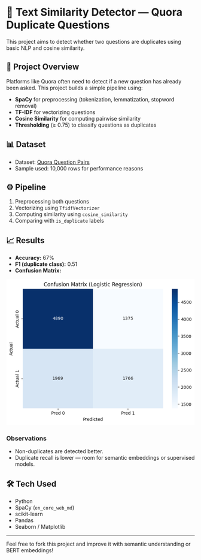 # 🧠 Text Similarity Detector — Quora Duplicate Questions

This project aims to detect whether two questions are duplicates using basic NLP and cosine similarity.

## 📌 Project Overview

Platforms like Quora often need to detect if a new question has already been asked. This project builds a simple pipeline using:

- **SpaCy** for preprocessing (tokenization, lemmatization, stopword removal)
- **TF-IDF** for vectorizing questions
- **Cosine Similarity** for computing pairwise similarity
- **Thresholding** (≥ 0.75) to classify questions as duplicates

## 📊 Dataset

- Dataset: [Quora Question Pairs](https://www.kaggle.com/competitions/quora-question-pairs/data)
- Sample used: 10,000 rows for performance reasons

## ⚙️ Pipeline

1. Preprocessing both questions
2. Vectorizing using `TfidfVectorizer`
3. Computing similarity using `cosine_similarity`
4. Comparing with `is_duplicate` labels

## 📈 Results

- **Accuracy:** 67%
- **F1 (duplicate class):** 0.51
- **Confusion Matrix:**

![conf-matrix](image.png)

### Observations

- Non-duplicates are detected better.
- Duplicate recall is lower — room for semantic embeddings or supervised models.

## 🛠️ Tech Used

- Python
- SpaCy (`en_core_web_md`)
- scikit-learn
- Pandas
- Seaborn / Matplotlib

---

Feel free to fork this project and improve it with semantic understanding or BERT embeddings!
